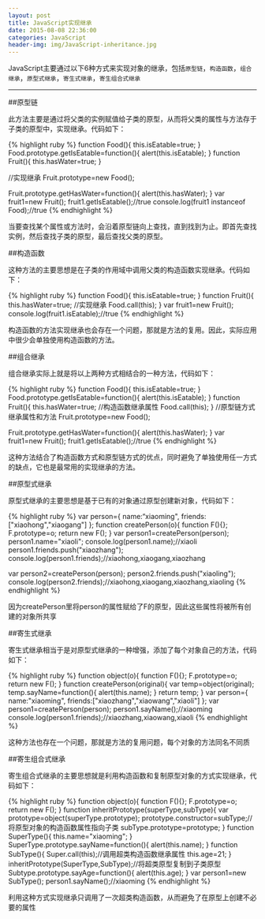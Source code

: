 ```yaml
---
layout: post
title: JavaScript实现继承
date: 2015-08-08 22:36:00
categories: JavaScript
header-img: img/JavaScript-inheritance.jpg
---
```


JavaScript主要通过以下6种方式来实现对象的继承，包括`原型链`，`构造函数`，`组合继承`，`原型式继承`，`寄生式继承`，`寄生组合式继承`

---

##原型链

此方法主要是通过将父类的实例赋值给子类的原型，从而将父类的属性与方法存于子类的原型中，实现继承。代码如下：

{% highlight ruby %}
function Food(){
  this.isEatable=true;
}
Food.prototype.getIsEatable=function(){
  alert(this.isEatable);
}
function Fruit(){
  this.hasWater=true;
}

//实现继承
Fruit.prototype=new Food();

Fruit.prototype.getHasWater=function(){
  alert(this.hasWater);
}
var fruit1=new Fruit();
fruit1.getIsEatable();//true
console.log(fruit1 instanceof Food);//true
{% endhighlight %}

当要查找某个属性或方法时，会沿着原型链向上查找，直到找到为止。即首先查找实例，然后查找子类的原型，最后查找父类的原型。

##构造函数

这种方法的主要思想是在子类的作用域中调用父类的构造函数实现继承。代码如下：

{% highlight ruby %}
function Food(){
  this.isEatable=true;
}
function Fruit(){
  this.hasWater=true;
  //实现继承
  Food.call(this);
}
var fruit1=new Fruit();
console.log(fruit1.isEatable);//true
{% endhighlight %}

构造函数的方法实现继承也会存在一个问题，那就是方法的复用。因此，实际应用中很少会单独使用构造函数的方法。

##组合继承

组合继承实际上就是将以上两种方式相结合的一种方法，代码如下：

{% highlight ruby %}
function Food(){
  this.isEatable=true;
}
Food.prototype.getIsEatable=function(){
  alert(this.isEatable);
}
function Fruit(){
  this.hasWater=true;
  //构造函数继承属性
  Food.call(this);
}
//原型链方式继承属性和方法
Fruit.prototype=new Food();

Fruit.prototype.getHasWater=function(){
  alert(this.hasWater);
}
var fruit1=new Fruit();
fruit1.getIsEatable();//true
{% endhighlight %}

这种方法结合了构造函数方式和原型链方式的优点，同时避免了单独使用任一方式的缺点，它也是最常用的实现继承的方法。

##原型式继承

原型式继承的主要思想是基于已有的对象通过原型创建新对象，代码如下：

{% highlight ruby %}
var person={
  name:“xiaoming",
  friends:["xiaohong","xiaogang"]
};
function createPerson(o){
  function F(){};
  F.prototype=o;
  return new F();
}
var person1=createPerson(person);
person1.name="xiaoli";
console.log(person1.name);//xiaoli
person1.friends.push("xiaozhang");
console.log(person1.friends);//xiaohong,xiaogang,xiaozhang

var person2=createPerson(person);
person2.friends.push("xiaoling");
console.log(person2.friends);//xiaohong,xiaogang,xiaozhang,xiaoling
{% endhighlight %}

因为createPerson里将person的属性赋给了F的原型，因此这些属性将被所有创建的对象所共享

##寄生式继承

寄生式继承相当于是对原型式继承的一种增强，添加了每个对象自己的方法，代码如下：

{% highlight ruby %}
function object(o){
  function F(){};
  F.prototype=o;
  return new F();
}
function createPerson(original){
  var temp=object(original);
  temp.sayName=function(){
    alert(this.name);
  }
  return temp;
}
var person={
  name:"xiaoming",
  friends:["xiaozhang","xiaowang","xiaoli"]
};
var person1=createPerson(person);
person1.sayName();//xiaoming
console.log(person1.friends);//xiaozhang,xiaowang,xiaoli
{% endhighlight %}

这种方法也存在一个问题，那就是方法的复用问题，每个对象的方法同名不同质

##寄生组合式继承

寄生组合式继承的主要思想就是利用构造函数和复制原型对象的方式实现继承，代码如下：

{% highlight ruby %}
function object(o){
  function F(){};
  F.prototype=o;
  return new F();
}
function inheritPrototype(superType,subType){
  var prototype=object(superType.prototype);
  prototype.constructor=subType;//将原型对象的构造函数属性指向子类
  subType.prototype=prototype;
}
function SuperType(){
  this.name="xiaoming";
}
SuperType.prototype.sayName=function(){
  alert(this.name);
}
function SubType(){
  Super.call(this);//调用超类构造函数继承属性
  this.age=21;
}
inheritPrototype(SuperType,SubType);//将超类原型复制到子类原型
Subtype.prototype.sayAge=function(){
  alert(this.age);
}
var person1=new SubType();
person1.sayName();//xiaoming
{% endhighlight %}

利用这种方式实现继承只调用了一次超类构造函数，从而避免了在原型上创建不必要的属性









